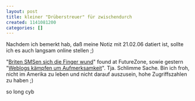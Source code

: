 ```yaml
---
layout: post
title: kleiner "Drüberstreuer" für zwischendurch
created: 1141081200
categories: []
---
```

Nachdem ich bemerkt hab, daß meine Notiz mit 21.02.06 datiert ist, sollte ich es auch langsam online stellen ;)

"<a href="http://www.cyberkov.at/wp-admin/%3Cbr%3E%3C/a%3Ehttp://futurezone.orf.at/it/stories/91037/">Briten SMSen sich die Finger wund</a>" found at FutureZone, sowie gestern "<a href="http://futurezone.orf.at/it/stories/92018/">Weblogs kämpfen um Aufmerksamkeit</a>".
Tja. Schlimme Sache. Bin ich froh, nicht im Amerika zu leben und nicht darauf auszusein, hohe Zugriffszahlen zu haben ;)

so long
cyb
